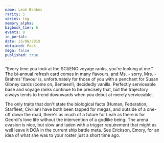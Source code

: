 ```yaml
---
name: Leah Brahms
rarity: 5
series: tng
memory_alpha:
bigbook_tier: 6
events: 8
in_portal:
date: 25/06/2019
obtained: Pack
mega: false
published: true
---
```


"Every time you look at the SCI/ENG voyage ranks, you're looking at me." The bi-annual refresh card comes in many flavours, and Ms. - sorry, Mrs. - Brahms' flavour is, unfortunately for those of you with a penchant for Susan Gibney cards (come on, Benteen!), decidedly vanilla. Perfectly serviceable base and voyage ranks continue to be precisely that, but the trajectory always tends to trend downwards when you debut at merely serviceable.

The only traits that don't state the biological facts (Human, Federation, Starfleet, Civilian) have both been tapped for megas, and outside of a one-off down the road, there's as much of a future for Leah as there is for Geordi's love life without the intervention of a godlike being. The arena evasion is nice, but slow and laden with a trigger requirement that might as well leave it DOA in the current ship battle meta. See Erickson, Emory, for an idea of what she was to your roster just a short time ago.
